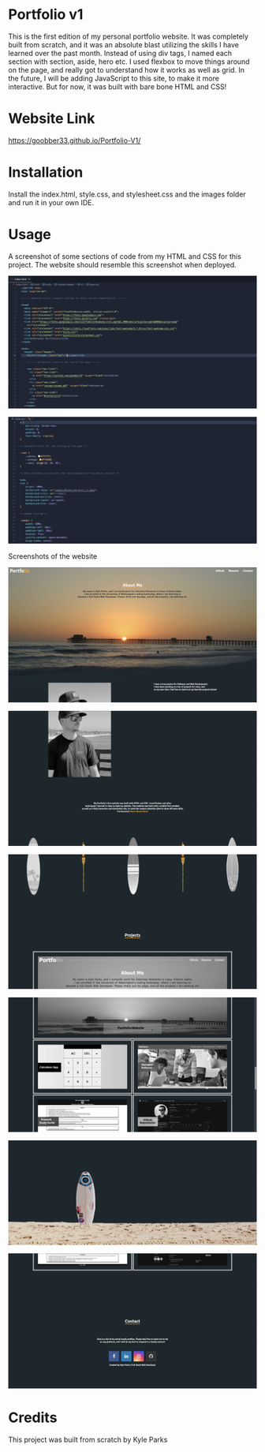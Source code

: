 # Portfolio v1

 This is the first edition of my personal portfolio website. It was completely built from scratch, and it was an absolute blast utilizing the skills I have learned over the past month. Instead of using div tags, I named each section with section, aside, hero etc. I used flexbox to move things around on the page, and really got to understand how it works as well as grid. In the future, I will be adding JavaScript to this site, to make it more interactive. But for now, it was built with bare bone HTML and CSS!

# Website Link

https://goobber33.github.io/Portfolio-V1/

# Installation

Install the index.html, style.css, and stylesheet.css and the images folder and run it in your own IDE. 

# Usage

 A screenshot of some sections of code from my HTML and CSS for this project. The website should resemble this screenshot when deployed.

![HTML](images/html.jpg)

![CSS](images/css.jpg)

Screenshots of the website

![first](images/first.jpg)

![second](images/second.jpg)

![third](images/third.jpg)

![fourth](images/fourth.jpg)

![fifth](images/fifth.jpg)

![sixth](images/sixth.jpg)

# Credits

This project was built from scratch by Kyle Parks